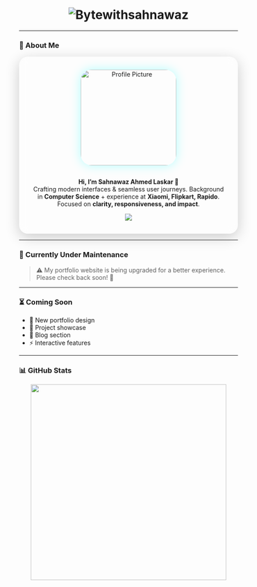 <h1 align="center">
  <img src="https://img.shields.io/badge/Bytewithsahnawaz-%23000000.svg?&style=for-the-badge&logoColor=white&color=141321&labelColor=ff00cc&label=" alt="Bytewithsahnawaz" />
</h1>

---

### 👤 About Me
<div align="center" style="
  background: rgba(255, 255, 255, 0.05);
  border-radius: 20px;
  padding: 30px;
  backdrop-filter: blur(10px);
  box-shadow: 0 8px 32px rgba(0, 0, 0, 0.2);
  display: inline-block;
  max-width: 600px;
">
  <img src="profile.jpg" width="220" 
       style="border-radius:25px; margin-bottom:15px; box-shadow:0 0 25px rgba(0, 255, 255, 0.3);" 
       alt="Profile Picture">
  
  <p align="center">
    <strong>Hi, I’m Sahnawaz Ahmed Laskar 👋</strong><br>
    Crafting modern interfaces & seamless user journeys.  
    Background in <b>Computer Science</b> + experience at <b>Xiaomi, Flipkart, Rapido</b>.  
    Focused on <b>clarity, responsiveness, and impact</b>.  
  </p>

  <a href="https://www.instagram.com/_sarfaraz__k?igsh=N3lqYjN5eHlxM2M=" target="_blank">
    <img src="https://img.shields.io/badge/-Instagram-E4405F?style=for-the-badge&logo=instagram&logoColor=white">
  </a>
</div>

---

### 🚧 Currently Under Maintenance
> ⚠️ My portfolio website is being upgraded for a better experience.  
Please check back soon! 🚀  

---

### ⏳ Coming Soon
- 🎨 New portfolio design  
- 📂 Project showcase  
- 📝 Blog section  
- ⚡ Interactive features  

---

### 📊 GitHub Stats
<p align="center">
  <img src="https://github-readme-stats.vercel.app/api?username=sahnawaz&show_icons=true&theme=radical" width="450">
</p>
